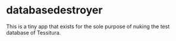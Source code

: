 # databasedestroyer
This is a tiny app that exists for the sole purpose of nuking the test database of Tessitura.
